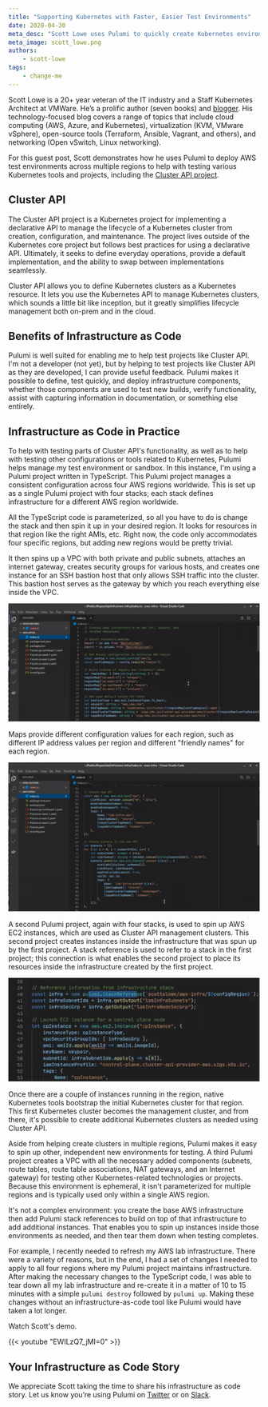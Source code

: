 ```yaml
---
title: "Supporting Kubernetes with Faster, Easier Test Environments"
date: 2020-04-30
meta_desc: "Scott Lowe uses Pulumi to quickly create Kubernetes environments for testing."
meta_image: scott_lowe.png
authors:
    - scott-lowe
tags:
    - change-me
---
```


Scott Lowe is a 20+ year veteran of the IT industry and a Staff Kubernetes Architect at VMWare. He’s a prolific author (seven books) and [blogger](https://blog.scottlowe.org). His technology-focused blog covers a range of topics that include cloud computing (AWS, Azure, and Kubernetes), virtualization (KVM, VMware vSphere), open-source tools (Terraform, Ansible, Vagrant, and others), and networking (Open vSwitch, Linux networking).

For this guest post, Scott demonstrates how he uses Pulumi to deploy AWS test environments across multiple regions to help with testing various Kubernetes tools and projects, including the [Cluster API project](https://github.com/kubernetes-sigs/cluster-api).

<!--more-->

## Cluster API

The Cluster API project is a Kubernetes project for implementing a declarative API to manage the lifecycle of a Kubernetes cluster from creation, configuration, and maintenance. The project lives outside of the Kubernetes core project but follows best practices for using a declarative API. Ultimately, it seeks to define everyday operations, provide a default implementation, and the ability to swap between implementations seamlessly.

Cluster API allows you to define Kubernetes clusters as a Kubernetes resource. It lets you use the Kubernetes API to manage Kubernetes clusters, which sounds a little bit like inception, but it greatly simplifies lifecycle management both on-prem and in the cloud.

## Benefits of Infrastructure as Code

Pulumi is well suited for enabling me to help test projects like Cluster API. I'm not a developer (not yet), but by helping to test projects like Cluster API as they are developed, I can provide useful feedback. Pulumi makes it possible to define, test quickly, and deploy infrastructure components, whether those components are used to test new builds, verify functionality, assist with capturing information in documentation, or something else entirely.

## Infrastructure as Code in Practice

To help with testing parts of Cluster API's functionality, as well as to help with testing other configurations or tools related to Kubernetes, Pulumi helps manage my test environment or sandbox. In this instance, I'm using a Pulumi project written in TypeScript. This Pulumi project manages a consistent configuration across four AWS regions worldwide. This is set up as a single Pulumi project with four stacks; each stack defines infrastructure for a different AWS region worldwide.

All the TypeScript code is parameterized, so all you have to do is change the stack and then spin it up in your desired region. It looks for resources in that region like the right AMIs, etc. Right now, the code only accommodates four specific regions, but adding new regions would be pretty trivial.

It then spins up a VPC with both private and public subnets, attaches an internet gateway, creates security groups for various hosts, and creates one instance for an SSH bastion host that only allows SSH traffic into the cluster. This bastion host serves as the gateway by which you reach everything else inside the VPC.

![VPCs](./scott_lowe_1.png)

Maps provide different configuration values for each region, such as different IP address values per region and different "friendly names" for each region.

![Configuration Values](./scott_lowe_2.png)

A second Pulumi project, again with four stacks, is used to spin up AWS EC2 instances, which are used as Cluster API management clusters. This second project creates instances inside the infrastructure that was spun up by the first project. A stack reference is used to refer to a stack in the first project; this connection is what enables the second project to place its resources inside the infrastructure created by the first project.

![Cluster API](./scott_lowe_3.png)

Once there are a couple of instances running in the region, native Kubernetes tools bootstrap the initial Kubernetes cluster for that region. This first Kubernetes cluster becomes the management cluster, and from there, it's possible to create additional Kubernetes clusters as needed using Cluster API.

Aside from helping create clusters in multiple regions, Pulumi makes it easy to spin up other, independent new environments for testing. A third Pulumi project creates a VPC with all the necessary added components (subnets, route tables, route table associations, NAT gateways, and an Internet gateway) for testing other Kubernetes-related technologies or projects. Because this environment is ephemeral, it isn't parameterized for multiple regions and is typically used only within a single AWS region.

It's not a complex environment: you create the base AWS infrastructure then add Pulumi stack references to build on top of that infrastructure to add additional instances. That enables you to spin up instances inside those environments as needed, and then tear them down when testing completes.

For example, I recently needed to refresh my AWS lab infrastructure. There were a variety of reasons, but in the end, I had a set of changes I needed to apply to all four regions where my Pulumi project maintains infrastructure. After making the necessary changes to the TypeScript code, I was able to tear down all my lab infrastructure and re-create it in a matter of 10 to 15 minutes with a simple `pulumi destroy` followed by `pulumi up`. Making these changes without an infrastructure-as-code tool like Pulumi would have taken a lot longer.

Watch Scott's demo.

{{< youtube "EWILzQ7_jMI=0" >}}
## Your Infrastructure as Code Story

We appreciate Scott taking the time to share his infrastructure as code story. Let us know you’re using Pulumi on [Twitter](https://twitter.com/pulumicorp) or on [Slack](https://slack.pulumi.com/).
